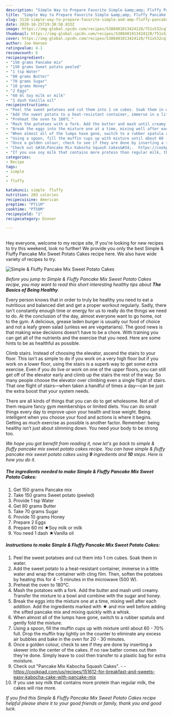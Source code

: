 ```yaml
---
description: "Simple Way to Prepare Favorite Simple &amp;amp; Fluffy Pancake Mix Sweet Potato Cakes"
title: "Simple Way to Prepare Favorite Simple &amp;amp; Fluffy Pancake Mix Sweet Potato Cakes"
slug: 3118-simple-way-to-prepare-favorite-simple-and-amp-fluffy-pancake-mix-sweet-potato-cakes
date: 2020-10-25T19:38:58.833Z
image: https://img-global.cpcdn.com/recipes/5388401013424128/751x532cq70/simple-fluffy-pancake-mix-sweet-potato-cakes-recipe-main-photo.jpg
thumbnail: https://img-global.cpcdn.com/recipes/5388401013424128/751x532cq70/simple-fluffy-pancake-mix-sweet-potato-cakes-recipe-main-photo.jpg
cover: https://img-global.cpcdn.com/recipes/5388401013424128/751x532cq70/simple-fluffy-pancake-mix-sweet-potato-cakes-recipe-main-photo.jpg
author: Joe Hansen
ratingvalue: 4.1
reviewcount: 6
recipeingredient:
- "150 grams Pancake mix"
- "150 grams Sweet potato peeled"
- "1 tsp Water"
- "80 grams Butter"
- "70 grams Sugar"
- "10 grams Honey"
- "2 Eggs"
- "60 ml Soy milk or milk"
- "1 dash Vanilla oil"
recipeinstructions:
- "Peel the sweet potatoes and cut them into 1 cm cubes. Soak them in water."
- "Add the sweet potato to a heat-resistant container, immerse in a little water and wrap the container with cling film. Then, soften the potatoes by heating this for 4 - 5 minutes in the microwave (500 W)."
- "Preheat the oven to 180℃."
- "Mash the potatoes with a fork. Add the butter and mash until creamy. Transfer the mixture to a bowl and combine with the sugar and honey."
- "Break the eggs into the mixture one at a time, mixing well after each addition. Add the ingredients marked with ★ and mix well before adding the sifted pancake mix and mixing quickly with a whisk."
- "When almost all of the lumps have gone, switch to a rubber spatula and gently fold the mixture."
- "Using a spoon, fill the muffin cups up with mixture until about 60 - 70% full. Drop the muffin tray lightly on the counter to eliminate any excess air bubbles and bake in the oven for 20 - 30 minutes."
- "Once a golden colour, check to see if they are done by inserting a skewer into the center of the cakes. If no raw batter comes out then they&#39;re done. Simply leave to cool then transfer to a plastic bag for extra moisture."
- "Check out &#34;Pancake Mix Kabocha Squash Cakes&#34;.  https://cookpad.com/us/recipes/151612-for-breakfast-and-sweets-easy-kabocha-cake-with-pancake-mix"
- "If you use soy milk that contains more protein than regular milk, the cakes will rise more."
categories:
- Recipe
tags:
- simple
- 
- fluffy

katakunci: simple  fluffy 
nutrition: 203 calories
recipecuisine: American
preptime: "PT11M"
cooktime: "PT50M"
recipeyield: "1"
recipecategory: Dinner

---
```

<br>
Hey everyone, welcome to my recipe site, If you're looking for new recipes to try this weekend, look no further! We provide you only the best Simple &amp; Fluffy Pancake Mix Sweet Potato Cakes recipe here. We also have wide variety of recipes to try.
<br>


![Simple &amp; Fluffy Pancake Mix Sweet Potato Cakes](https://img-global.cpcdn.com/recipes/5388401013424128/751x532cq70/simple-fluffy-pancake-mix-sweet-potato-cakes-recipe-main-photo.jpg)

<i>Before you jump to Simple &amp; Fluffy Pancake Mix Sweet Potato Cakes recipe, you may want to read this short interesting healthy tips about <strong>The Basics of Being Healthy</strong>.</i>

Every person knows that in order to truly be healthy you need to eat a nutritious and balanced diet and get a proper workout regularly. Sadly, there isn't constantly enough time or energy for us to really do the things we need to do. At the conclusion of the day, almost everyone want to go home, not to the gym. A delicious, grease laden burger is usually our food of choice and not a leafy green salad (unless we are vegetarians). The good news is that making wise decisions doesn’t have to be a chore. With training you can get all of the nutrients and the exercise that you need. Here are some hints to be as healthful as possible.

Climb stairs. Instead of choosing the elevator, ascend the stairs to your floor. This isn't as simple to do if you work on a very high floor but if you work on a lower floor, using the stairs is a superb way to get some extra exercise. Even if you do live or work on one of the upper floors, you can still get off of the elevator early and climb up the stairs the rest of the way. So many people choose the elevator over climbing even a single flight of stairs. That one flight of stairs—when taken a handful of times a day—can be just the extra boost that your system needs. 

There are all kinds of things that you can do to get wholesome. Not all of them require fancy gym memberships or limited diets. You can do small things every day to improve upon your health and lose weight. Being intelligent when you choose your food and actions is where it begins. Getting as much exercise as possible is another factor. Remember: being healthy isn’t just about slimming down. You need your body to be strong too. 


<i>We hope you got benefit from reading it, now let's go back to simple &amp; fluffy pancake mix sweet potato cakes recipe. You can have simple &amp; fluffy pancake mix sweet potato cakes using <strong>9</strong> ingredients and <strong>10</strong> steps. Here is how you do it.
</i>

##### The ingredients needed to make Simple &amp; Fluffy Pancake Mix Sweet Potato Cakes:

1. Get 150 grams Pancake mix
1. Take 150 grams Sweet potato (peeled)
1. Provide 1 tsp Water
1. Get 80 grams Butter
1. Take 70 grams Sugar
1. Provide 10 grams Honey
1. Prepare 2 Eggs
1. Prepare 60 ml ★Soy milk or milk
1. You need 1 dash ★Vanilla oil


##### Instructions to make Simple &amp; Fluffy Pancake Mix Sweet Potato Cakes:

1. Peel the sweet potatoes and cut them into 1 cm cubes. Soak them in water.
1. Add the sweet potato to a heat-resistant container, immerse in a little water and wrap the container with cling film. Then, soften the potatoes by heating this for 4 - 5 minutes in the microwave (500 W).
1. Preheat the oven to 180℃.
1. Mash the potatoes with a fork. Add the butter and mash until creamy. Transfer the mixture to a bowl and combine with the sugar and honey.
1. Break the eggs into the mixture one at a time, mixing well after each addition. Add the ingredients marked with ★ and mix well before adding the sifted pancake mix and mixing quickly with a whisk.
1. When almost all of the lumps have gone, switch to a rubber spatula and gently fold the mixture.
1. Using a spoon, fill the muffin cups up with mixture until about 60 - 70% full. Drop the muffin tray lightly on the counter to eliminate any excess air bubbles and bake in the oven for 20 - 30 minutes.
1. Once a golden colour, check to see if they are done by inserting a skewer into the center of the cakes. If no raw batter comes out then they&#39;re done. Simply leave to cool then transfer to a plastic bag for extra moisture.
1. Check out &#34;Pancake Mix Kabocha Squash Cakes&#34;. -  - https://cookpad.com/us/recipes/151612-for-breakfast-and-sweets-easy-kabocha-cake-with-pancake-mix
1. If you use soy milk that contains more protein than regular milk, the cakes will rise more.


<i>If you find this Simple &amp; Fluffy Pancake Mix Sweet Potato Cakes recipe helpful please share it to your good friends or family, thank you and good luck.</i>
